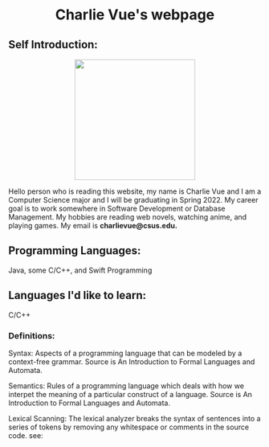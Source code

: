<html>

<head>
<title>Charlie Vue</title>
</head>


<body>
<center><h1>Charlie Vue's webpage

</h1></center>

<h2>Self Introduction:</h2>
<center><img src="https://images.idgesg.net/images/article/2018/10/ai_artificial-intelligence_circuit-board_circuitry_mother-board_nodes_computer-chips-100777423-large.jpg" style="width:240px;height:240px;"></center>

<p>    Hello person who is reading this website, my name is Charlie Vue and I am a Computer Science major and I will be graduating in Spring 2022. My career goal is to work somewhere in Software Development or Database Management. My hobbies are reading web novels, watching anime, and playing games. My email is <b>charlievue@csus.edu.</b>

<h2>Programming Languages:</h2>
    Java, some C/C++, and Swift Programming

<h2>Languages I'd like to learn:</h2>
    C/C++

<h3>Definitions:</h3>
<p>Syntax: Aspects of a programming language that can be modeled by a context-free grammar. Source is An Introduction to Formal Languages and Automata.</p> 

<p>Semantics: Rules of a programming language which deals with how we interpet the meaning of a particular construct of a language. Source is An Introduction to Formal Languages and Automata. </p>

<p>Lexical Scanning: The lexical analyzer breaks the syntax of sentences into a series of tokens by removing any whitespace or comments in the source code. see: <a href="https://www.tutorialspoint.com/compiler_design/compiler_design_lexical_analysis.htm%22%3ELexical Scanning</a>
</p>

<p>Parsing and Parser: A parser is a compiler or interpreter that breaks data into smaller elements for easy translation into another language. see: <a href="https://www.techopedia.com/definition/3854/parser.htm%22%3EParsing</a></p>


</body>
</html>

